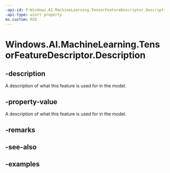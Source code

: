 ```yaml
---
-api-id: P:Windows.AI.MachineLearning.TensorFeatureDescriptor.Description
-api-type: winrt property
ms.custom: RS5
---
```


<!-- Property syntax.
public string Description { get; }
-->

# Windows.AI.MachineLearning.TensorFeatureDescriptor.Description

## -description
A description of what this feature is used for in the model.

## -property-value
A description of what this feature is used for in the model.

## -remarks

## -see-also

## -examples
